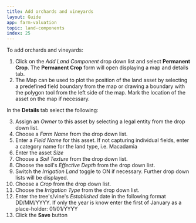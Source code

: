 ```yaml
---
title: Add orchards and vineyards
layout: Guide
app: farm-valuation
topic: land-components
index: 25
---
```


To add orchards and vineyards:

1. Click on the *Add Land Component* drop down list and select **Permanent Crop**. The **Permanent Crop** form will open displaying a map and details tab.
2. The Map can be used to plot the position of the land asset by selecting a predefined field boundary from the map or drawing a boundary with the polygon tool from the left side of the map. Mark the location of the asset on the map if necessary.

In the **Details** tab select the following:

3. Assign an *Owner* to this asset by selecting a legal entity from the drop down list.
4. Choose a *Farm Name* from the drop down list.
5. Enter a *Field Name* for this asset. If not capturing individual fields, enter a category name for the land type, i.e. Macadamia
6. Enter the asset *Size*
7. Choose a *Soil Texture* from the drop down list.
8. Choose the soil's *Effective Depth* from the drop down list.
9. Switch the *Irrigation Land* toggle to ON if necessary. Further drop down lists will be displayed.
10. Choose a *Crop* from the drop down list.
11. Choose the *Irrigation Type* from the drop down list.
12. Enter the tree's/vine's *Established* date in the following format DD/MM/YYYY. If only the year is know enter the first of January as a place-holder: 01/01/YYYY
13. Click the **Save** button